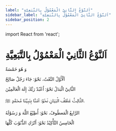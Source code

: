 ```yaml
---
label: "اَلنَّوْعُ الثَّانِيْ الْمَعْمُوْلُ بِالتَّبَعِيَّةِ"
sidebar_label: "اَلنَّوْعُ الثَّانِيْ الْمَعْمُوْلُ بِالتَّبَعِيَّةِ"
sidebar_position: 2
---
```


import React from 'react';

# اَلنَّوْعُ الثَّانِيْ الْمَعْمُوْلُ بِالتَّبَعِيَّةِ

وَ هُوَ خَمْسَةٌ

اَلْأَوَّلُ النَّعْتُ، نَحْوُ: جَاءَ رَجُلٌ صَالِحٌ

الثَّانِيْ الْبَدَلُ نَحْوُ: اُعْبُدْ رَبَّكَ إِلَهَ الْعَالَمِيْنَ

الثَّالِثُ عَطْفُ الْبَيَانِ نَحْوُ: آمَنَّا بِنَبِيِّنَا مُحَمَّدٍ ﷺ. 

الرَّابِعُ الْمَعطُوفُ، نَحْوُ: أُطِيْعُ اللَّهَ وَ رَسُوْلَهُ

الْخَامِسُ التَّأْكِيْدُ نَحْوُ: اُتْرُكِ الذُّنُوْبَ كُلَّهَا


